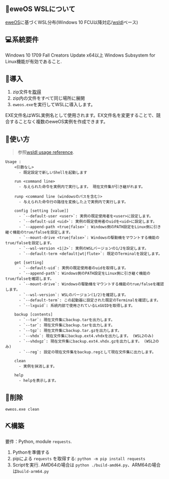 ## 🐑eweOS WSLについて

[eweOS](https://os.ewe.moe/)に基づくWSL分布(Windows 10 FCU以降対応/[wsldl](https://github.com/yuk7/wsldl)ベース)

## 💻系統要件

Windows 10 1709 Fall Creators Update x64以上
Windows Subsystem for Linux機能が有効であること.

## 💾導入

1. zip文件を[取得](https://github.com/YisuiDenghua/eweOS-WSL/releases)
2. zip内の文件をすべて同じ場所に展開
3. `eweos.exe`を実行してWSLに導入します。

EXE文件名はWSL実例名として使用されます。EX文件名を変更することで、競合することなく複数のeweOS実例を作成できます。

## 📝使い方

> 参照[wsldl usage reference](https://github.com/yuk7/wsldl#how-to-usefor-installed-instance).

```dos
Usage :
    <引数なし>
      - 既定設定で新しいShellを起動します

    run <command line>
      - 与えられた命令を実例内で実行します。 現在文件集が引き継がれます。

    runp <command line (windowsのパスを含む)>
      - 与えられた命令行の路径を変換した上で実例内で実行します。

    config [setting [value]]
      - `--default-user <user>`: 実例の既定使用者を<user>に設定します。
      - `--default-uid <uid>`: 実例の既定使用者のuidを<uid>に設定します。
      - `--append-path <true|false>`: Windows側のPATH設定をLinux側に引き継ぐ機能のtrue/falseを設定します。
      - `--mount-drive <true|false>`: Windowsの駆動機をマウントする機能のtrue/falseを設定します。
      - `--wsl-version <1|2>`: 実例のWSLバージョンの1/2を設定します。
      - `--default-term <default|wt|flute>`: 既定のTerminalを設定します。

    get [setting]
      - `--default-uid`: 実例の既定使用者のuidを取得します。
      - `--append-path`: Windows側のPATH設定をLinux側に引き継ぐ機能のtrue/falseを確認します。
      - `--mount-drive`: Windowsの駆動機をマウントする機能のtrue/falseを確認します。
      - `--wsl-version`: WSLのバージョン(1/2)を確認します。
      - `--default-term`: この起動器に設定された既定のTerminalを確認します。
      - `--lxguid`: 系統内部で使用されているLxGUIDを取得します。

    backup [contents]
      - `--tar`: 現在文件集にbackup.tarを出力します。
      - `--tar`: 現在文件集にbackup.tarを出力します。
      - `--tgz`: 現在文件集にbackup.tar.gzを出力します。
      - `--vhdx`: 現在文件集にbackup.ext4.vhdxを出力します。 (WSL2のみ)
      - `--vhdxgz`: 現在文件集にbackup.ext4.vhdx.gzを出力します。 (WSL2のみ)
      - `--reg`: 設定の現在文件集をbackup.regとして現在文件集に出力します。
      
    clean
      - 実例を抹消します。

    help
      - helpを表示します。
```
## 🚮削除

`eweos.exe clean`

## ⛏構築

要件：Python, module `requests`.

1. Pythonを準備する
2. pipによる `requests` を取得する: `python -m pip install requests`
3. Scriptを実行. AMD64の場合は `python ./build-amd64.py`、ARM64の場合は`build-arm64.py`
